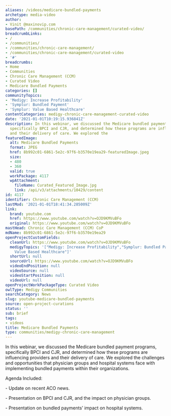 ```yaml
---
aliases: /videos/medicare-bundled-payments
archetype: media-video
author:
- Vinit @maxinovip.com
basePath: /communities/chronic-care-management/curated-video/
breadcrumbLinks:
- /
- /communities/
- /communities/chronic-care-management/
- /communities/chronic-care-management/curated-video
- '#'
breadcrumbs:
- Home
- Communities
- Chronic Care Management (CCM)
- Curated Video
- Medicare Bundled Payments
categories: []
communityTopics:
- 'Medigy: Increase Profitability'
- 'Symplur: Bundled Payment'
- 'Symplur: Value Based Healthcare'
contentCategories: medigy-chronic-care-management-curated-video
date: '2021-01-01T10:19:15.936841Z'
description: In this webinar, we discussed the Medicare bundled payment programs,
  specifically BPCI and CJR, and determined how these programs are influencing providers
  and their delivery of care. We explored the
featuredImage:
  alt: Medicare Bundled Payments
  format: JPEG
  href: 8b992c01-6861-5e2c-97f6-b3570e19ea29-featuredImage.jpeg
  size:
  - 480
  - 360
  valid: true
  workPackage: 4117
  wpAttachment:
    fileName: Curated_Featured_Image.jpg
    link: /api/v3/attachments/10429/content
id: 4117
identifier: Chronic Care Management (CCM)
lastMod: '2021-01-01T18:41:34.285009Z'
link:
  brand: youtube.com
  href: https://www.youtube.com/watch?v=OJD9KMVuBFo
  original: https://www.youtube.com/watch?v=OJD9KMVuBFo
mastHead: Chronic Care Management (CCM) CoP
mdName: 8b992c01-6861-5e2c-97f6-b3570e19ea29
openProjectCustomFields:
  cleanUrl: https://www.youtube.com/watch?v=OJD9KMVuBFo
  medigyTopics: '["Medigy: Increase Profitability","Symplur: Bundled Payment","Symplur:
    Value Based Healthcare"]'
  shortUrl: null
  sourceUrl: https://www.youtube.com/watch?v=OJD9KMVuBFo
  videoEndPosition: null
  videoSource: null
  videoStartPosition: null
  videoUrl: null
openProjectWorkPackageType: Curated Video
owlType: Medigy Communities
searchCategory: News
slug: youtube-medicare-bundled-payments
source: open-project-curations
status: ''
sub: brief
tags:
- videos
title: Medicare Bundled Payments
type: communities/medigy-chronic-care-management
---
```


In this webinar, we discussed the Medicare bundled payment programs, specifically BPCI and CJR, and determined how these programs are influencing providers and their delivery of care. We explored the challenges and opportunities that physician groups and hospital systems face with implementing bundled payments within their organizations.

Agenda Included:

\- Update on recent ACO news.

\- Presentation on BPCI and CJR, and the impact on physician groups.

\- Presentation on bundled payments’ impact on hospital systems.